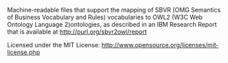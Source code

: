 Machine-readable files that support the mapping of SBVR (OMG Semantics of Business Vocabulary and Rules) vocabularies to OWL2
(W3C Web Ontology Language 2)ontologies, as described in an IBM Research Report that is available
at http://purl.org/sbvr2owl/report

Licensed under the MIT License: http://www.opensource.org/licenses/mit-license.php
